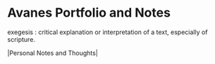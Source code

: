 # Avanes Portfolio and Notes

exegesis
: critical explanation or interpretation of a text, especially of scripture.


|Personal Notes and Thoughts| 

